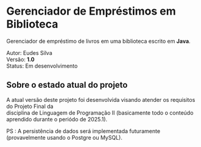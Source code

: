 # Gerenciador de Empréstimos em Biblioteca

Gerenciador de empréstimo de livros em uma biblioteca escrito em **Java**.

Autor: Eudes Silva  
Versão: **1.0**  
Status: Em desenvolvimento 

## Sobre o estado atual do projeto

A atual versão deste projeto foi desenvolvida visando atender os requisitos do Projeto Final da  
disciplina de Linguagem de Programação II (basicamente todo o conteúdo aprendido durante o periódo de
2025.1).

PS : A persistência de dados será implementada futuramente (provavelmente usando o Postgre ou MySQL).
